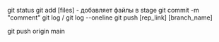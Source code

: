 git status
git add [files] - добавляет файлы в stage
git commit -m "comment"
git log / git log --oneline
git push [rep_link] [branch_name]

git push origin main